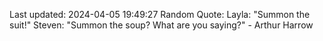 Last updated: 2024-04-05 19:49:27
Random Quote: Layla: "Summon the suit!"
Steven: "Summon the soup? What are you saying?" - Arthur Harrow
